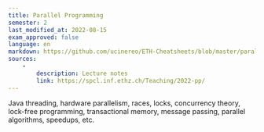 ```yaml
---
title: Parallel Programming
semester: 2
last_modified_at: 2022-08-15
exam_approved: false
language: en
markdown: https://github.com/ucinereo/ETH-Cheatsheets/blob/master/parallel_programming/parallel_programming_summary.md
sources:
    -
        description: Lecture notes
        link: https://spcl.inf.ethz.ch/Teaching/2022-pp/
---
```

Java threading, hardware parallelism, races, locks, concurrency theory, lock-free programming, transactional memory, message passing, parallel algorithms, speedups, etc.
